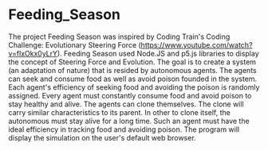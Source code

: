 # Feeding_Season

The project Feeding Season was inspired by Coding Train's Coding Challenge: Evolutionary Steering Force (https://www.youtube.com/watch?v=flxOkx0yLrY). Feeding Season used Node.JS and p5.js libraries to display the concept of Steering Force and Evolution. The goal is to create a system (an adaptation of nature) that is resided by autonomous agents. The agents can seek and consume food as well as avoid poison founded in the system. Each agent's efficiency of seeking food and avoiding the poison is randomly assigned. Every agent must constantly consume food and avoid poison to stay healthy and alive. The agents can clone themselves. The clone will carry similar characteristics to its parent. In other to clone itself, the autonomous must stay alive for a long time. Such an agent must have the ideal efficiency in tracking food and avoiding poison. The program will display the simulation on the user's default web browser.
